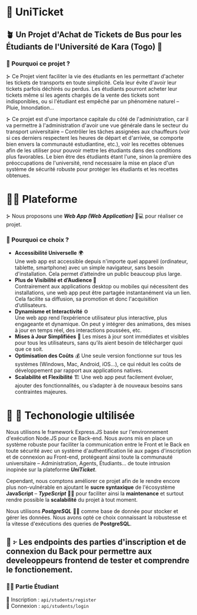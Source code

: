 # 🎫 UniTicket
## 🪴 Un Projet d'Achat de Tickets de Bus pour les Étudiants de l'Université de Kara (Togo) 🏫
### 🤔 Pourquoi ce projet ?
⊱ Ce Projet vient faciliter la vie des étudiants en les permettant d'acheter les tickets de transports en toute simplicité. Cela leur évite d'avoir leur tickets parfois déchirés ou perdus.
Les étudiants pourront acheter leur tickets même si les agents chargés de la vente des tickets sont indisponibles, ou si l'étudiant est empêché par un phénomène naturel – Pluie, Innondation...

⊱ Ce projet est d'une importance capitale du côté de l'administration, car il va permettre à l'administration d'avoir une vue générale dans le secteur du transport universitaire – 
Contrôler les tâches assignées aux chauffeurs (voir si ces derniers respectent les heures de départ et d'arrivée, se comporte bien envers la communauté estudiantine, etc.), 
voir les recettes obtenues afin de les utiliser pour pouvoir mettre les étudiants dans des conditions plus favorables. 
Le bien être des étudiants étant l'une, sinon la première des préoccupations de l'université, rend necessaire la mise en place d'un système de sécurité robuste pour protéger les étudiants et les recettes obtenues.

# 🧑‍💻 Plateforme
⊱ Nous proposons une ***Web App (Web Application)*** 📱💻 pour réaliser ce projet.
### 🤔 Pourquoi ce choix ?
- **Accessibilité Universelle** 🌍 \
Une web app est accessible depuis n'importe quel appareil (ordinateur, tablette, smartphone) avec un simple navigateur, 
sans besoin d'installation. Cela permet d’atteindre un public beaucoup plus large. 
- **Plus de Visibilité et d’Audience 🚀** \
Contrairement aux applications desktop ou mobiles qui nécessitent des installations, une web app peut être partagée instantanément via un lien. 
Cela facilite sa diffusion, sa promotion et donc l'acquisition d’utilisateurs.
- **Dynamisme et Interactivité** ⚙️ \
Une web app rend l’expérience utilisateur plus interactive, plus engageante et dynamique. 
On peut y intégrer des animations, des mises à jour en temps réel, des interactions poussées, etc.
- **Mises à Jour Simplifiées** 🔄
Les mises à jour sont immédiates et visibles pour tous les utilisateurs, sans qu’ils aient besoin de télécharger quoi que ce soit.
- **Optimisation des Coûts** 💰
Une seule version fonctionne sur tous les systèmes (Windows, Mac, Android, iOS…), ce qui réduit les coûts de développement par rapport aux applications natives.
- **Scalabilité et Flexibilité** 🏗️
Une web app peut facilement évoluer, ajouter des fonctionnalités, ou s’adapter à de nouveaux besoins sans contraintes majeures.

# 🧰 🌴 Techonologie ultilisée
Nous utilisons le framework Express.JS basée sur l'environnement d'exécution Node.JS pour ce Back-end. 
Nous avons mis en place un système robuste pour faciliter la communication entre le Front et le Back 
en toute sécurité avec un système d'authentification lié aux pages d'inscription et de connexion au Front-end, protégeant ainsi toute 
la communauté universitaire – Administration, Agents, Étudiants... de toute intrusion inopinée sur la plateforme ***UniTicket***.

Cependant, nous comptons améliorer ce projet afin de le rendre encore plus non-vulnérable en ajoutant le **sucre syntaxique** de l'écosystème __JavaScript__ – ***TypeScript*** 🧩💯 
pour faciliter ainsi la **maintenance** et surtout rendre possible la **scalabilité** du projet à tout moment.

Nous utilisons ***PostgreSQL*** 📑🧮  comme base de donnée pour stocker et gérer les données. Nous avons opté ce choix connaissant la robustesse et la vitesse d'exécutions des queries de **PostgreSQL**.

##  🎋 ፦ Les endpoints des parties d'inscription et de connexion du Back pour permettre aux develeoppeurs frontend de tester et comprendre le fonctionement.
### 👨‍🎓 Partie Étudiant
🔏 Inscription : ```api/students/register``` \
🔏 Connexion : ```api/students/login```













